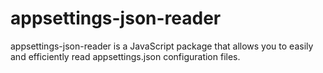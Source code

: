 # appsettings-json-reader
appsettings-json-reader is a JavaScript package that allows you to easily and efficiently read appsettings.json configuration files.
